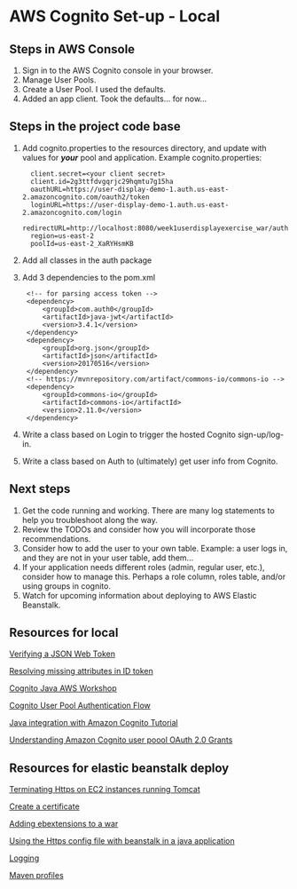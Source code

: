 # AWS Cognito Set-up - Local

## Steps in AWS Console

1. Sign in to the AWS Cognito console in your browser.
2. Manage User Pools. 
3. Create a User Pool. I used the defaults.
4. Added an app client. Took the defaults... for now...


## Steps in the project code base

1. Add cognito.properties to the resources directory, and update with values for **_your_** pool and application. 
    Example cognito.properties:  

         client.secret=<your client secret>
         client.id=2g3ttfdvgqrjc29hqmtu7g15ha
         oauthURL=https://user-display-demo-1.auth.us-east-2.amazoncognito.com/oauth2/token
         loginURL=https://user-display-demo-1.auth.us-east-2.amazoncognito.com/login
         redirectURL=http://localhost:8080/week1userdisplayexercise_war/auth
         region=us-east-2
         poolId=us-east-2_XaRYHsmKB

2. Add all classes in the auth package
3. Add 3 dependencies to the pom.xml

        <!-- for parsing access token -->
        <dependency>
            <groupId>com.auth0</groupId>
            <artifactId>java-jwt</artifactId>
            <version>3.4.1</version>
        </dependency>
        <dependency>
            <groupId>org.json</groupId>
            <artifactId>json</artifactId>
            <version>20170516</version>
        </dependency>
        <!-- https://mvnrepository.com/artifact/commons-io/commons-io -->
        <dependency>
            <groupId>commons-io</groupId>
            <artifactId>commons-io</artifactId>
            <version>2.11.0</version>
        </dependency>

4. Write a class based on Login to trigger the hosted Cognito sign-up/log-in.
5. Write a class based on Auth to (ultimately) get user info from Cognito.

## Next steps

1. Get the code running and working. There are many log statements to help you troubleshoot along the way.
2. Review the TODOs and consider how you will incorporate those recommendations. 
3. Consider how to add the user to your own table. Example: a user logs in, and they are not in your user table, add them...
4. If your application needs different roles (admin, regular user, etc.), consider how to manage this. Perhaps a role column, roles table, and/or using groups in cognito.
5. Watch for upcoming information about deploying to AWS Elastic Beanstalk.

## Resources for local

[Verifying a JSON Web Token](https://docs.aws.amazon.com/cognito/latest/developerguide/amazon-cognito-user-pools-using-tokens-verifying-a-jwt.html)

[Resolving missing attributes in ID token](https://github.com/aws-amplify/amplify-js/issues/5740)

[Cognito Java AWS Workshop](http://sid343.reinvent-workshop.com)

[Cognito User Pool Authentication Flow](https://docs.aws.amazon.com/cognito/latest/developerguide/amazon-cognito-user-pools-authentication-flow.html#amazon-cognito-user-pools-server-side-authentication-flow)

[Java integration with Amazon Cognito Tutorial](https://gorillalogic.com/blog/java-integration-with-amazon-cognito/)

[Understanding Amazon Cognito user poool OAuth 2.0 Grants](https://aws.amazon.com/blogs/mobile/understanding-amazon-cognito-user-pool-oauth-2-0-grants/)

## Resources for elastic beanstalk deploy

[Terminating Https on EC2 instances running Tomcat](https://docs.aws.amazon.com/elasticbeanstalk/latest/dg/https-singleinstance-tomcat.html)

[Create a certificate](https://docs.aws.amazon.com/elasticbeanstalk/latest/dg/configuring-https-ssl.html)

[Adding ebextensions to a war](https://stackoverflow.com/questions/18423932/where-to-add-ebextensions-in-a-war)

[Using the Https config file with beanstalk in a java application](https://github.com/aws-samples/eb-tomcat-snakes/blob/master/src/.ebextensions/inactive/HTTPS.md)

[Logging](https://medium.com/vividcode/logging-practice-for-elastic-beanstalk-java-apps-308ed7c4d63f)

[Maven profiles](https://ucsb-cs156.github.io/topics/maven_profiles/)
